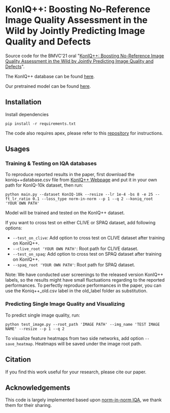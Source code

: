 # KonIQ++: Boosting No-Reference Image Quality Assessment in the Wild by Jointly Predicting Image Quality and Defects

Source code for the BMVC'21 oral "[KonIQ++: Boosting No-Reference Image Quality Assessment in the Wild by Jointly Predicting Image Quality and Defects](https://www.bmvc2021-virtualconference.com/assets/papers/0868.pdf)".

The KonIQ++ database can be found [here](http://database.mmsp-kn.de/koniq-image-defects-database.html).

Our pretrained model can be found [here](https://drive.google.com/file/d/1NVFPPFM7n2P1i_LSw-F3JX2mn-Gn3PKw/view?usp=sharing).

## Installation

Install dependencies

```
pip install -r requirements.txt
```

The code also requires apex, please refer to this [repository](https://github.com/NVIDIA/apex) for instructions.

## Usages

### Training & Testing on IQA databases

To reproduce reported results in the paper, first download the koniq++database.csv file from [KonIQ++ Webpage](http://database.mmsp-kn.de/koniq-image-defects-database.html) and put it in your own path for KonIQ-10k dataset, then run:

```
python main.py --dataset KonIQ-10k --resize --lr 1e-4 -bs 8 -e 25 --ft_lr_ratio 0.1 --loss_type norm-in-norm --p 1 --q 2 --koniq_root 'YOUR OWN PATH'
```

Model will be trained and tested on the KonIQ++ dataset.

If you want to cross test on either CLIVE or SPAQ dataset, add following options:
* `--test_on_clive`: Add option to cross test on CLIVE dataset after training on KonIQ++. 
* `--clive_root 'YOUR OWN PATH'`: Root path for CLIVE dataset.
* `--test_on_spaq`: Add option to cross test on SPAQ dataset after training on KonIQ++. 
* `--spaq_root 'YOUR OWN PATH'`: Root path for SPAQ dataset.

Note: We have conducted user screenings to the released version KonIQ++ labels, so the results might have small fluctuations regarding to the reported performances. To perfectly reproduce performances in the paper, you can use the Koniq++_old.csv label in the old_label folder as substitution.

### Predicting Single Image Quality and Visualizing 

To predict single image quality, run:

```
python test_image.py --root_path 'IMAGE PATH' --img_name 'TEST IMAGE NAME' --resize --p 1 --q 2
```

To visualize feature heatmaps from two side networks, add option `--save_heatmap`. Heatmaps will be saved under the image root path.

## Citation
If you find this work useful for your research, please cite our paper.


## Acknowledgements
This code is largely implemented based upon [norm-in-norm IQA](https://github.com/lidq92/LinearityIQA), we thank them for their sharing.
